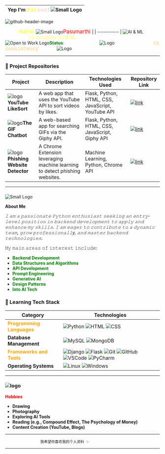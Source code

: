 |Yep I'm <span style="color:yellow">𝙿𝚊𝚛</span><span style="color:pink">𝚛𝚘𝚝!</span> ![Small Logo](https://img.icons8.com/?size=35&id=lhja1b4o21iU&format=png&color=000000)|
| ----------- |

![github-header-image](https://i.pinimg.com/originals/42/cc/ee/42cceedcc8b34be69e5e0137eb9bb50f.jpg)


  <span style="color:white">no I'm</span> 
 <span style="color:yellow; font-size:larger;"> Harish</span> ![Small Logo](https://img.icons8.com/?size=50&id=PJXbLWx2iURZ&format=png&color=000000)<span style="color:red; font-size: larger;">Pasumarthi </span> |
| ----------- |
 ![AI & ML](https://img.icons8.com/?size=40&id=ch074nVUXMHS&format=png&color=000000)<span style="color:white">𝙵𝚒𝚗𝚊𝚕 𝚈𝚎𝚊𝚛 𝙱.𝚃𝚎</span><span style="color:yellow">𝚌𝚑 𝚂𝚝𝚞𝚍𝚎𝚗𝚝 𝙰𝙸 & 𝙼𝙻</span>    
![Open to Work Logo](https://img.icons8.com/?size=40&id=WeHfdsDQ6QbG&format=png&color=000000)<span style="color:green">**Status**: </span><span style="color:white">𝙾𝚙𝚎𝚗 𝚝𝚘 𝚆𝚘𝚛𝚔 </span> 
![Logo](https://img.icons8.com/?size=40&id=ZKSYEIlUVlu9&format=png&color=000000)<span style="color:white">𝙱𝚞𝚛𝚗 𝚜𝚕𝚘𝚠𝚕𝚢 𝚠𝚒</span><span style="color:orange">𝚝𝚑 𝚌𝚘𝚗𝚜𝚒𝚜𝚝𝚎𝚗𝚌𝚢 </span> 
‎ ‎ ‎ ‎ ‎ ‎ ‎ ‎ ‎ ‎ ‎ ‎ ‎ ‎ ‎ ‎ ‎ ‎ ‎ ‎ ‎ ‎ ‎ ‎ ‎ ‎ ‎ ‎ ‎ ‎ ‎ ‎ ‎ ‎                                         ![Logo](https://img.icons8.com/?size=40&id=VF2iKmXcrqAg&format=png&color=000000)


---

### 🚀 Project Repositories

| **Project** | **Description** | **Technologies Used** | **Repository Link** |
| ----------- | ---------------- | --------------------- | ------------------- |
| ![logo](https://img.icons8.com/?size=50&id=19318&format=png&color=000000)**YouTube LikeSort** | A web app that uses the YouTube API to sort videos by likes. | Flask, Python, HTML, CSS, JavaScript, YouTube API | [![link](https://img.icons8.com/?size=50&id=rLMbY01ZXrPE&format=png&color=000000)](http:upload_chesina_link_undali_ekkada) &nbsp;&nbsp; |
| ![logo](https://img.icons8.com/?size=50&id=inqzpXURPvpn&format=png&color=000000)**The GIF Chatbot** | A web-based app for searching GIFs via the Giphy API. | Flask, Python, HTML, CSS, JavaScript, Giphy API | [![link](https://img.icons8.com/?size=50&id=rLMbY01ZXrPE&format=png&color=000000)](https://github.com/Harish-pasumarthi/The-GIF-chatbot) &nbsp;&nbsp; |
| ![logo](https://img.icons8.com/?size=50&id=GUKg8L0_GkKJ&format=png&color=000000)**Phishing Website Detector** | A Chrome Extension leveraging machine learning to detect phishing websites. | Machine Learning, Python, Chrome API |[![link](https://img.icons8.com/?size=50&id=rLMbY01ZXrPE&format=png&color=000000)](https://github.com/Harish-pasumarthi/chrome-Extension-for-Phishing-Website-Detection) &nbsp;&nbsp; |


---
### 
![Small Logo](https://img.icons8.com/?size=50&id=PJXbLWx2iURZ&format=png&color=000000)

**About Me**

*𝙸 𝚊𝚖 𝚊 𝚙𝚊𝚜𝚜𝚒𝚘𝚗𝚊𝚝𝚎 𝙿𝚢𝚝𝚑𝚘𝚗 𝚎𝚗𝚝𝚑𝚞𝚜𝚒𝚊𝚜𝚝 𝚜𝚎𝚎𝚔𝚒𝚗𝚐 𝚊𝚗 𝚎𝚗𝚝𝚛𝚢-𝚕𝚎𝚟𝚎𝚕 𝚙𝚘𝚜𝚒𝚝𝚒𝚘𝚗 𝚒𝚗 𝚋𝚊𝚌𝚔𝚎𝚗𝚍 𝚍𝚎𝚟𝚎𝚕𝚘𝚙𝚖𝚎𝚗𝚝 𝚝𝚘 𝚊𝚙𝚙𝚕𝚢 𝚊𝚗𝚍 𝚎𝚗𝚑𝚊𝚗𝚌𝚎 𝚖𝚢 𝚜𝚔𝚒𝚕𝚕𝚜. 𝙸 𝚊𝚖 𝚎𝚊𝚐𝚎𝚛 𝚝𝚘 𝚌𝚘𝚗𝚝𝚛𝚒𝚋𝚞𝚝𝚎 𝚝𝚘 𝚊 𝚍𝚢𝚗𝚊𝚖𝚒𝚌 𝚝𝚎𝚊𝚖, 𝚐𝚛𝚘𝚠 𝚙𝚛𝚘𝚏𝚎𝚜𝚜𝚒𝚘𝚗𝚊𝚕𝚕y, 𝚊𝚗𝚍 𝚖𝚊𝚜𝚝𝚎𝚛 𝚋𝚊𝚌𝚔𝚎𝚗𝚍 𝚝𝚎𝚌𝚑𝚗𝚘𝚕𝚘𝚐𝚒𝚎𝚜.*




𝙼𝚢 𝚖𝚊𝚒𝚗 𝚊𝚛𝚎𝚊𝚜 𝚘𝚏 𝚒𝚗𝚝𝚎𝚛𝚎𝚜𝚝 𝚒𝚗𝚌𝚕𝚞𝚍𝚎:

- <span style="color:green">**Backend Development**</span>
- <span style="color:green">**Data Structures and Algorithms**</span>
- <span style="color:green">**API Development**</span>
- <span style="color:green">**Prompt Engineering**</span>
- <span style="color:green">**Generative AI**</span>
- <span style="color:green">**Design Patterns**</span>
- <span style="color:green">**Into AI Tech**</span>

### 🚀 Learning Tech Stack

| **Category**              | **Technologies**                                                                                                                                     |
|---------------------------|------------------------------------------------------------------------------------------------------------------------------------------------------|
| <span style="color:orange">**Programming Languages**</span> | ![Python](https://img.icons8.com/?size=50&id=hGdCwhSHUe6L&format=png&color=000000) ![HTML](https://img.icons8.com/?size=50&id=20909&format=png&color=000000) ![CSS](https://img.icons8.com/?size=50&id=21278&format=png&color=000000) |
| **Database Management**    | ![MySQL](https://img.icons8.com/?size=50&id=UFXRpPFebwa2&format=png&color=000000) ![MongoDB](https://img.icons8.com/?size=50&id=bosfpvRzNOG8&format=png&color=000000) |
| <span style="color:orange">**Frameworks and Tools** </span>  | ![Django](https://img.icons8.com/?size=50&id=IuuVVwsdTi2v&format=png&color=000000) ![Flask](https://img.icons8.com/?size=65&id=ewGOClUtmFX4&format=png&color=000000) ![Git](https://img.icons8.com/?size=50&id=20906&format=png&color=000000) ![GitHub](https://img.icons8.com/?size=60&id=u9R54eMKS8fw&format=png&color=000000) ![VSCode](https://img.icons8.com/?size=50&id=9OGIyU8hrxW5&format=png&color=000000) ![PyCharm](https://img.icons8.com/?size=50&id=vinpBD5oA3b4&format=png&color=000000) |
| **Operating Systems**      | ![Linux](https://img.icons8.com/?size=50&id=HF4xGsjDERHf&format=png&color=000000) ![Windows](https://img.icons8.com/?size=50&id=gXoJoyTtYXFg&format=png&color=000000) |




---

###  ![logo](https://img.icons8.com/?size=50&id=i2kv7wNxo3oH&format=png&color=000000)
<span style="color:red">**Hobbies** </span> 

- **Drawing**  
- **Photography**  
- **Exploring AI Tools**  
- **Reading (e.g., Compound Effect, The Psychology of Money)**  
- **Content Creation (YouTube, Blogs)**

---
                    我希望你喜欢我的个人资料 ✨
---
